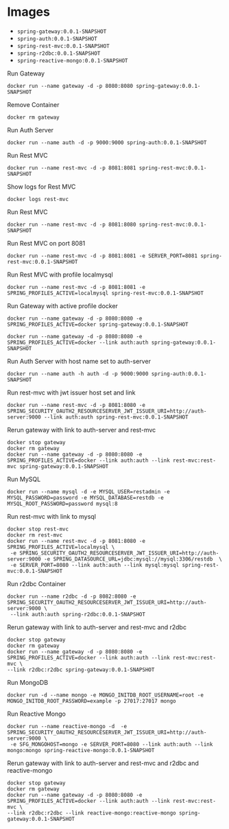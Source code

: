 # Images
* `spring-gateway:0.0.1-SNAPSHOT`
* `spring-auth:0.0.1-SNAPSHOT`
* `spring-rest-mvc:0.0.1-SNAPSHOT`
* `spring-r2dbc:0.0.1-SNAPSHOT`
* `spring-reactive-mongo:0.0.1-SNAPSHOT`

Run Gateway
```shell
docker run --name gateway -d -p 8080:8080 spring-gateway:0.0.1-SNAPSHOT
```

Remove Container
```shell
docker rm gateway
```

Run Auth Server
```shell
docker run --name auth -d -p 9000:9000 spring-auth:0.0.1-SNAPSHOT
```

Run Rest MVC
```shell
docker run --name rest-mvc -d -p 8081:8081 spring-rest-mvc:0.0.1-SNAPSHOT
```

Show logs for Rest MVC
```shell
docker logs rest-mvc
```

Run Rest MVC
```shell
docker run --name rest-mvc -d -p 8081:8080 spring-rest-mvc:0.0.1-SNAPSHOT
```

Run Rest MVC on port 8081
```shell
docker run --name rest-mvc -d -p 8081:8081 -e SERVER_PORT=8081 spring-rest-mvc:0.0.1-SNAPSHOT
```

Run Rest MVC with profile localmysql
```shell
docker run --name rest-mvc -d -p 8081:8081 -e SPRING_PROFILES_ACTIVE=localmysql spring-rest-mvc:0.0.1-SNAPSHOT
```

Run Gateway with active profile docker
```shell
docker run --name gateway -d -p 8080:8080 -e SPRING_PROFILES_ACTIVE=docker spring-gateway:0.0.1-SNAPSHOT

docker run --name gateway -d -p 8080:8080 -e SPRING_PROFILES_ACTIVE=docker --link auth:auth spring-gateway:0.0.1-SNAPSHOT
```

Run Auth Server with host name set to auth-server
```shell
docker run --name auth -h auth -d -p 9000:9000 spring-auth:0.0.1-SNAPSHOT
```

Run rest-mvc with jwt issuer host set and link
```shell
docker run --name rest-mvc -d -p 8081:8080 -e SPRING_SECURITY_OAUTH2_RESOURCESERVER_JWT_ISSUER_URI=http://auth-server:9000 --link auth:auth spring-rest-mvc:0.0.1-SNAPSHOT
```

Rerun gateway with link to auth-server and rest-mvc
```shell
docker stop gateway 
docker rm gateway
docker run --name gateway -d -p 8080:8080 -e SPRING_PROFILES_ACTIVE=docker --link auth:auth --link rest-mvc:rest-mvc spring-gateway:0.0.1-SNAPSHOT
```

Run MySQL
```shell
docker run --name mysql -d -e MYSQL_USER=restadmin -e MYSQL_PASSWORD=password -e MYSQL_DATABASE=restdb -e MYSQL_ROOT_PASSWORD=password mysql:8
```

Run rest-mvc with link to mysql
```shell
docker stop rest-mvc
docker rm rest-mvc
docker run --name rest-mvc -d -p 8081:8080 -e SPRING_PROFILES_ACTIVE=localmysql \
 -e SPRING_SECURITY_OAUTH2_RESOURCESERVER_JWT_ISSUER_URI=http://auth-server:9000 -e SPRING_DATASOURCE_URL=jdbc:mysql://mysql:3306/restdb  \
 -e SERVER_PORT=8080 --link auth:auth --link mysql:mysql spring-rest-mvc:0.0.1-SNAPSHOT
```

Run r2dbc Container
```shell    
docker run --name r2dbc -d -p 8082:8080 -e SPRING_SECURITY_OAUTH2_RESOURCESERVER_JWT_ISSUER_URI=http://auth-server:9000 \
 --link auth:auth spring-r2dbc:0.0.1-SNAPSHOT
```

Rerun gateway with link to auth-server and rest-mvc and r2dbc
```shell
docker stop gateway 
docker rm gateway
docker run --name gateway -d -p 8080:8080 -e SPRING_PROFILES_ACTIVE=docker --link auth:auth --link rest-mvc:rest-mvc \
--link r2dbc:r2dbc spring-gateway:0.0.1-SNAPSHOT
```

Run MongoDB
```shell
docker run -d --name mongo -e MONGO_INITDB_ROOT_USERNAME=root -e MONGO_INITDB_ROOT_PASSWORD=example -p 27017:27017 mongo 
```

Run Reactive Mongo
```shell
docker run --name reactive-mongo -d  -e SPRING_SECURITY_OAUTH2_RESOURCESERVER_JWT_ISSUER_URI=http://auth-server:9000 \
 -e SFG_MONGOHOST=mongo -e SERVER_PORT=8080 --link auth:auth --link mongo:mongo spring-reactive-mongo:0.0.1-SNAPSHOT
```
Rerun gateway with link to auth-server and rest-mvc and r2dbc and reactive-mongo
```shell
docker stop gateway 
docker rm gateway
docker run --name gateway -d -p 8080:8080 -e SPRING_PROFILES_ACTIVE=docker --link auth:auth --link rest-mvc:rest-mvc \
--link r2dbc:r2dbc --link reactive-mongo:reactive-mongo spring-gateway:0.0.1-SNAPSHOT
```










